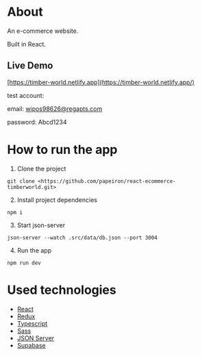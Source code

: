 # About

An e-commerce website.

Built in React.

## Live Demo

[https://timber-world.netlify.app](https://timber-world.netlify.app/)

test account:

email: [wipos98626@regapts.com](mailto:wipos98626@regapts.com)

password: Abcd1234

# How to run the app

1. Clone the project

```
git clone <https://github.com/papeiron/react-ecommerce-timberworld.git>
```

2. Install project dependencies

```
npm i
```

3. Start json-server

```
json-server --watch .src/data/db.json --port 3004
```

4. Run the app

```
npm run dev
```

# Used technologies

- [React](https://reactjs.org/)
- [Redux](https://redux.js.org/)
- [Typescript](https://www.typescriptlang.org/)
- [Sass](https://sass-lang.com/)
- [JSON Server](https://github.com/typicode/json-server)
- [Supabase](https://supabase.com/)
